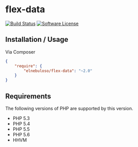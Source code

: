 # flex-data

[![Build Status](https://img.shields.io/travis/elnebuloso/flex-data/master.svg?style=flat-square)](https://travis-ci.org/elnebuloso/flex-data)
[![Software License](https://img.shields.io/packagist/l/elnebuloso/flex-data.svg?style=flat-square)](LICENSE)

## Installation / Usage

Via Composer

``` json
{
    "require": {
        "elnebuloso/flex-data": "~2.0"
    }
}
```

## Requirements

The following versions of PHP are supported by this version.

* PHP 5.3
* PHP 5.4
* PHP 5.5
* PHP 5.6
* HHVM